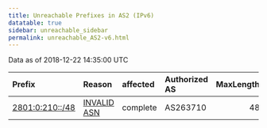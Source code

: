 ```yaml
---
title: Unreachable Prefixes in AS2 (IPv6)
datatable: true
sidebar: unreachable_sidebar
permalink: unreachable_AS2-v6.html
---
```


Data as of 2018-12-22 14:35:00 UTC


<div class="datatable-begin"></div>

| Prefix                                                   | Reason                                                                                             | affected   | Authorized AS   |   MaxLength | Anchor                                         |   unreachable /48s |
|:---------------------------------------------------------|:---------------------------------------------------------------------------------------------------|:-----------|:----------------|------------:|:-----------------------------------------------|-------------------:|
| [2801:0:210::/48](https://stat.ripe.net/2801:0:210::/48) | [INVALID ASN](https://rpki-validator.ripe.net/announcement-preview?asn=AS2&prefix=2801:0:210::/48) | complete   | AS263710        |          48 | [LACNIC](unreachable_LACNIC_RPKI_Root-v6.html) |                  1 |

<div class="datatable-end"></div>